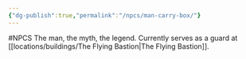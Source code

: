```yaml
---
{"dg-publish":true,"permalink":"/npcs/man-carry-box/"}
---
```


#NPCS
The man, the myth, the legend. Currently serves as a guard at [[locations/buildings/The Flying Bastion\|The Flying Bastion]].